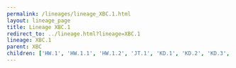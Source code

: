 ```yaml
---
permalink: /lineages/lineage_XBC.1.html
layout: lineage_page
title: Lineage XBC.1
redirect_to: ../lineage.html?lineage=XBC.1
lineage: XBC.1
parent: XBC
children: ['HW.1', 'HW.1.1', 'HW.1.2', 'JT.1', 'KD.1', 'KD.2', 'KD.3', 'KD.4', 'XBC.1', 'XBC.1.3.1', 'XBC.1.6', 'XBC.1.6.1']
---
```

